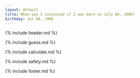 ```yaml
---
layout: default
title: When was I conceived if I was born on July 04, 1905?
birthday: Jul 04, 1905
---
```


{% include header.md %}

{% include guess.md %}

{% include calculate.md %}

{% include safety.md %}

{% include footer.md %}



